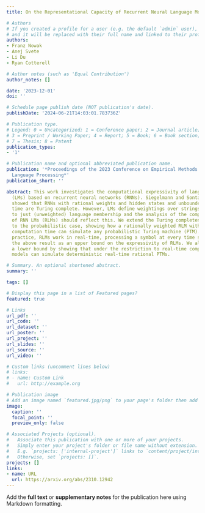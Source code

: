 ```yaml
---
title: On the Representational Capacity of Recurrent Neural Language Models

# Authors
# If you created a profile for a user (e.g. the default `admin` user), write the username (folder name) here
# and it will be replaced with their full name and linked to their profile.
authors:
- Franz Nowak
- Anej Svete
- Li Du
- Ryan Cotterell

# Author notes (such as 'Equal Contribution')
author_notes: []

date: '2023-12-01'
doi: ''

# Schedule page publish date (NOT publication's date).
publishDate: '2024-06-21T14:03:01.783736Z'

# Publication type.
# Legend: 0 = Uncategorized; 1 = Conference paper; 2 = Journal article;
# 3 = Preprint / Working Paper; 4 = Report; 5 = Book; 6 = Book section;
# 7 = Thesis; 8 = Patent
publication_types:
- '1'

# Publication name and optional abbreviated publication name.
publication: '*Proceedings of the 2023 Conference on Empirical Methods in Natural
  Language Processing*'
publication_short: ''

abstract: This work investigates the computational expressivity of language models
  (LMs) based on recurrent neural networks (RNNs). Siegelmann and Sontag (1992) famously
  showed that RNNs with rational weights and hidden states and unbounded computation
  time are Turing complete. However, LMs define weightings over strings in addition
  to just (unweighted) language membership and the analysis of the computational power
  of RNN LMs (RLMs) should reflect this. We extend the Turing completeness result
  to the probabilistic case, showing how a rationally weighted RLM with unbounded
  computation time can simulate any probabilistic Turing machine (PTM). Since, in
  practice, RLMs work in real-time, processing a symbol at every time step, we treat
  the above result as an upper bound on the expressivity of RLMs. We also provide
  a lower bound by showing that under the restriction to real-time computation, such
  models can simulate deterministic real-time rational PTMs.

# Summary. An optional shortened abstract.
summary: ''

tags: []

# Display this page in a list of Featured pages?
featured: true

# Links
url_pdf: ''
url_code: ''
url_dataset: ''
url_poster: ''
url_project: ''
url_slides: ''
url_source: ''
url_video: ''

# Custom links (uncomment lines below)
# links:
# - name: Custom Link
#   url: http://example.org

# Publication image
# Add an image named `featured.jpg/png` to your page's folder then add a caption below.
image:
  caption: ''
  focal_point: ''
  preview_only: false

# Associated Projects (optional).
#   Associate this publication with one or more of your projects.
#   Simply enter your project's folder or file name without extension.
#   E.g. `projects: ['internal-project']` links to `content/project/internal-project/index.md`.
#   Otherwise, set `projects: []`.
projects: []
links:
- name: URL
  url: https://arxiv.org/abs/2310.12942
---
```


Add the **full text** or **supplementary notes** for the publication here using Markdown formatting.
